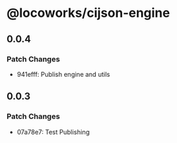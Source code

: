 # @locoworks/cijson-engine

## 0.0.4

### Patch Changes

- 941efff: Publish engine and utils

## 0.0.3

### Patch Changes

- 07a78e7: Test Publishing
